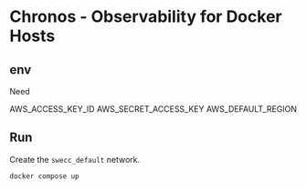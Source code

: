 # Chronos - Observability for Docker Hosts

## env

Need

AWS_ACCESS_KEY_ID
AWS_SECRET_ACCESS_KEY
AWS_DEFAULT_REGION

## Run

Create the `swecc_default` network.

```bash
docker compose up
```